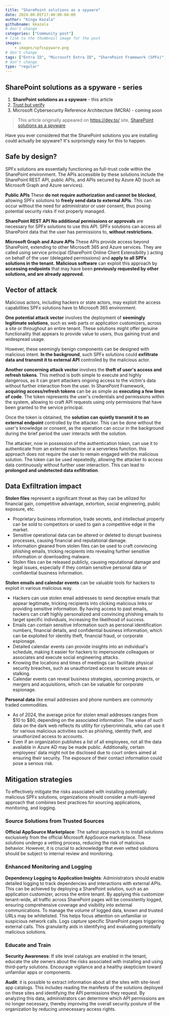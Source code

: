```yaml
---
title: "SharePoint solutions as a spyware"
date: 2024-08-05T17:40:00-04:00
author: "Kinga Kazala"
githubname: kkazala
# don't change
categories: ["Community post"]
# link to the thumbnail image for the post
images:
    - images/spfxspyware.png
# don't change
tags: ["Entra ID", "Microsoft Entra ID", "SharePoint Framework (SPFx)", "SPFx"]
# don't change
type: "regular"
---
```


## SharePoint solutions as a spyware - series

1. **SharePoint solutions as a spyware** - this article
1. [Trust but verify](./../spfx-solutions-as-spyware-part2)
1. Microsoft Cybersecurity Reference Architecture (MCRA) - coming soon

> This article originally appeared on https://dev.to/ site, [SharePoint solutions as a spyware](https://dev.to/kkazala/sharepoint-solutions-as-a-spyware-667)

Have you ever considered that the SharePoint solutions you are installing could actually be spyware? It's surprisingly easy for this to happen.

## Safe by design?

SPFx solutions are essentially functioning as full-trust code within the SharePoint environment. The APIs accessible by these solutions include the SharePoint REST API, public APIs, and APIs secured by Azure AD (such as Microsoft Graph and Azure services).

**Public APIs**
These **do not require authorization and cannot be blocked**, allowing SPFx solutions to **freely send data to external APIs**. This can occur without the need for administrator or user consent, thus posing potential security risks if not properly managed.

**SharePoint REST API**
**No additional permissions or approvals** are necessary for SPFx solutions to use this API. SPFx solutions can access all SharePoint data that the user has permissions to, **without restrictions.**

**Microsoft Graph and Azure APIs**
These APIs provide access beyond SharePoint, extending to other Microsoft 365 and Azure services.
They are called using service principal (SharePoint Online Client Extensibility ) acting on behalf of the user (delegated permissions) and **apply to all SPFx solutions in the tenant.**
**Malicious software** can exploit this approach by **accessing endpoints** that may have been **previously requested by other solutions, and are already approved.**

## Vector of attack

Malicious actors, including hackers or state actors, may exploit the access capabilities SPFx solutions have to Microsoft 365 environment.

**One potential attack vector** involves the deployment of **seemingly legitimate solutions**, such as web parts or application customizers, across a site or throughout an entire tenant. These solutions might offer genuine functionality that appears to provide value to users, thus gaining trust and widespread usage.

However, these seemingly benign components can be designed with malicious intent. **In the background**, such SPFx solutions could **exfiltrate data and transmit it to external API** controlled by the malicious actor.

**Another concerning attack vector** involves the **theft of user's access and refresh tokens**. This method is both simple to execute and highly dangerous, as it can grant attackers ongoing access to the victim's data without further interaction from the user.
In SharePoint Framework, **acquiring access/refresh tokens** can be as simple as **executing a few lines of code**.
The token represents the user's credentials and permissions within the system, allowing to craft API requests using only permissions that have been granted to the service principal.

Once the token is obtained, the **solution can quietly transmit it to an external endpoint** controlled by the attacker. This can be done without the user's knowledge or consent, as the operation can occur in the background during the brief period the user interacts with the solution.

The attacker, now in possession of the authentication token, can use it to authenticate from an external machine or a serverless function. this approach does not require the user to remain engaged with the malicious solution. The token can be used repeatedly, allowing the attacker to access data continuously without further user interaction. This can lead to **prolonged and undetected data exfiltration**.

## Data Exfiltration impact

**Stolen files** represent a significant threat as they can be utilized for financial gain, competitive advantage, extortion, social engineering, public exposure, etc.

-   Proprietary business information, trade secrets, and intellectual property can be sold to competitors or used to gain a competitive edge in the market.
-   Sensitive operational data can be altered or deleted to disrupt business processes, causing financial and reputational damage.
-   Information gleaned from stolen files can be used to craft convincing phishing emails, tricking recipients into revealing further sensitive information or downloading malware.
-   Stolen files can be released publicly, causing reputational damage and legal issues, especially if they contain sensitive personal data or confidential business information.

**Stolen emails and calendar events** can be valuable tools for hackers to exploit in various malicious way.

-   Hackers can use stolen email addresses to send deceptive emails that appear legitimate, tricking recipients into clicking malicious links or providing sensitive information. By having access to past emails, hackers can craft highly personalized and convincing phishing emails to target specific individuals, increasing the likelihood of success.
-   Emails can contain sensitive information such as personal identification numbers, financial details, and confidential business information, which can be exploited for identity theft, financial fraud, or corporate espionage.
-   Detailed calendar events can provide insights into an individual's schedule, making it easier for hackers to impersonate colleagues or associates and execute social engineering attacks.
-   Knowing the locations and times of meetings can facilitate physical security breaches, such as unauthorized access to secure areas or stalking.
-   Calendar events can reveal business strategies, upcoming projects, or mergers and acquisitions, which can be valuable for corporate espionage.

**Personal data** like email addresses and phone numbers are commonly traded commodities.

-   As of 2024, the average price for stolen email addresses ranges from $10 to $80, depending on the associated information.
    The value of such data on the dark web reflects its utility for cybercriminals, who can use it for various malicious activities such as phishing, identity theft, and unauthorized access to accounts.
-   Even if an organization publishes a list of all employees, not all the data available in Azure AD may be made public. Additionally, certain employees’ data might not be disclosed due to court orders aimed at ensuring their security. The exposure of their contact information could pose a serious risk.

## Mitigation strategies

To effectively mitigate the risks associated with installing potentially malicious SPFx solutions, organizations should consider a multi-layered approach that combines best practices for sourcing applications, monitoring, and logging.

### Source Solutions from Trusted Sources

**Official AppSource Marketplace**: The safest approach is to install solutions exclusively from the official Microsoft AppSource marketplace. These solutions undergo a vetting process, reducing the risk of malicious behavior. However, it is crucial to acknowledge that even vetted solutions should be subject to internal review and monitoring.

### Enhanced Monitoring and Logging

**Dependency Logging to Application Insights**: Administrators should enable detailed logging to track dependencies and interactions with external APIs. This can be achieved by deploying a SharePoint solution, such as an application customizer, across the entire tenant. By applying this customizer tenant-wide, all traffic across SharePoint pages will be consistently logged, ensuring comprehensive coverage and visibility into external communications.
To manage the volume of logged data, known and trusted URLs may be whitelisted. This helps focus attention on unfamiliar or suspicious network calls.
Logs capture specific SharePoint pages triggering external calls. This granularity aids in identifying and evaluating potentially malicious solutions.

### Educate and Train

**Security Awareness**: If site level catalogs are enabled in the tenant, educate the site owners about the risks associated with installing and using third-party solutions. Encourage vigilance and a healthy skepticism toward unfamiliar apps or components.

**Audit**: it is possible to extract information about all the sites with site-level app catalogs. This includes reading the manifests of the solutions deployed on these sites and identifying the API permissions they request. By analyzing this data, administrators can determine which API permissions are no longer necessary, thereby improving the overall security posture of the organization by reducing unnecessary access rights.
